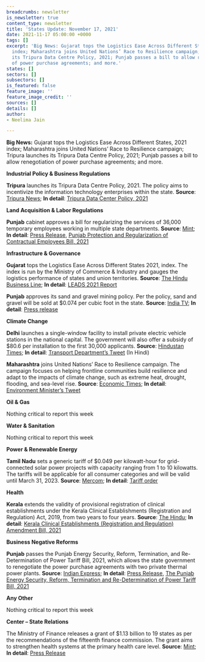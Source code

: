 ```yaml
---
breadcrumbs: newsletter
is_newsletter: true
content_type: newsletter
title: 'States Update: November 17, 2021'
date: 2021-11-17 05:00:00 +0000
tags: []
excerpt: 'Big News: Gujarat tops the Logistics Ease Across Different States, 2021
  index; Maharashtra joins United Nations’ Race to Resilience campaign; Tripura launches
  its Tripura Data Centre Policy, 2021; Punjab passes a bill to allow renegotiation
  of power purchase agreements; and more.'
states: []
sectors: []
subsectors: []
is_featured: false
feature_image: ''
feature_image_credit: ''
sources: []
details: []
author:
- Neelima Jain

---
```

**Big News:** Gujarat tops the Logistics Ease Across Different States, 2021 index; Maharashtra joins United Nations’ Race to Resilience campaign; Tripura launches its Tripura Data Centre Policy, 2021; Punjab passes a bill to allow renegotiation of power purchase agreements; and more.

**Industrial Policy & Business Regulations**

**Tripura** launches its Tripura Data Centre Policy, 2021. The policy aims to incentivize the information technology enterprises within the state. **Source**: [Tripura News](https://tripuranewslive.com/2021/11/13/tripura-data-centre-policy-2021-launched-to-encourage-it-and-ites-in-the-state/); **In detail**: [Tripura Data Center Policy, 2021](https://ica.tripura.gov.in/sites/default/files/6319_21.pdf)

**Land Acquisition & Labor Regulations**

**Punjab** cabinet approves a bill for regularizing the services of 36,000 temporary employees working in multiple state departments. **Source**: [Mint](https://www.livemint.com/news/india/punjab-cabinet-approves-bill-for-regularisation-of-services-of-36-000-employees-11636477115343.html); **In detail**: [Press Release](http://diprpunjab.gov.in/?q=content/punjab-cabinet-okays-punjab-protection-and-regularization-contractual-employees-bill-2021), [Punjab Protection and Regularization of Contractual Employees Bill, 2021](http://www.punjabassembly.nic.in/images/docs/BillNo.%2038-PLA-2021.PDF.pdf)

**Infrastructure & Governance**

**Gujarat** tops the Logistics Ease Across Different States 2021, index. The index is run by the Ministry of Commerce & Industry and gauges the logistics performance of states and union territories. **Source**: [The Hindu Business Line](https://www.thehindubusinessline.com/economy/gujarat-once-again-tops-logistics-efficiency-index-of-states/article37381396.ece); **In detail**: [LEADS 2021 Report](https://commerce.gov.in/wp-content/uploads/2021/11/LEADS-2021-Report_Final.pdf)

**Punjab** approves its sand and gravel mining policy. Per the policy, sand and gravel will be sold at $0.074 per cubic foot in the state. **Source**: [India TV](https://www.indiatvnews.com/news/india/punjab-government-approves-state-sand-gravel-mining-policy-2021-latest-national-news-updates-744399); **In detail**: [Press release](http://diprpunjab.gov.in/?q=content/punjab-cabinet-okays-punjab-state-sand-and-gravel-mining-policy-2021)

**Climate Change**

**Delhi** launches a single-window facility to install private electric vehicle stations in the national capital. The government will also offer a subsidy of $80.6 per installation to the first 30,000 applicants. **Source**: [Hindustan Times](https://www.hindustantimes.com/cities/delhi-news/delhi-govt-launches-single-window-clearance-subsidy-for-two-wheeler-ev-charging-points-101636396741997.html); **In detail**: [Transport Department’s Tweet](https://twitter.com/TransportDelhi/status/1457939208622858244?s=20\\) (In Hindi)

**Maharashtra** joins United Nations’ Race to Resilience campaign. The campaign focuses on helping frontline communities build resilience and adapt to the impacts of climate change, such as extreme heat, drought, flooding, and sea-level rise. **Source**: [Economic Times](https://energy.economictimes.indiatimes.com/news/renewable/maharashtra-joins-un-race-to-resilience-campaign-at-cop26/87616959); **In detail**: [Environment Minister’s Tweet](https://twitter.com/AUThackeray/status/1457818534361321473?s=20)

**Oil & Gas**

Nothing critical to report this week

**Water & Sanitation**

Nothing critical to report this week

**Power & Renewable Energy**

**Tamil Nadu** sets a generic tariff of $0.049 per kilowatt-hour for grid-connected solar power projects with capacity ranging from 1 to 10 kilowatts. The tariffs will be applicable for all consumer categories and will be valid until March 31, 2023. **Source**: [Mercom](https://mercomindia.com/tamil-nadu-sets-generic-tariff-%E2%82%B93-61-kwh-for-rooftop-solar-10-kw/); **In detail**: [Tariff order](http://www.tnerc.gov.in/Orders/files/TO-Order%20No%20251020211341.pdf)

**Health**

**Kerala** extends the validity of provisional registration of clinical establishments under the Kerala Clinical Establishments (Registration and Regulation) Act, 2019, from two years to four years. **Source**: [The Hindu](https://www.thehindu.com/news/national/kerala/assembly-passes-two-health-bills/article37408289.ece); **In detail**: [Kerala Clinical Establishments (Registration and Regulation) Amendment Bill, 2021](http://www.niyamasabha.org/codes/15kla/bills/Bill%20No.%2040%20pub%20eng.pdf)

**Business Negative Reforms**

**Punjab** passes the Punjab Energy Security, Reform, Termination, and Re-Determination of Power Tariff Bill, 2021, which allows the state government to renegotiate the power purchase agreements with two private thermal power plants. **Source**: [Indian Express](https://indianexpress.com/article/cities/chandigarh/punjab-house-passes-vidhan-sabha-7619226/); **In detail**: [Press Release](http://diprpunjab.gov.in/?q=content/fifteen-bills-passed-during-16th-special-session-15th-vidhan-sabha), [The Punjab Energy Security, Reform, Termination and Re-Determination of Power Tariff Bill, 2021](http://cms.neva.gov.in/FileStructure_PB/Notices/40ca6323-8bcb-4d86-ac94-4d809aa62f6b.pdf)

**Any Other**

Nothing critical to report this week

**Center – State Relations**

The Ministry of Finance releases a grant of $1.13 billion to 19 states as per the recommendations of the fifteenth finance commission. The grant aims to strengthen health systems at the primary health care level. **Source**: [Mint](https://www.livemint.com/news/india/centre-releases-grant-of-rs-8-453-92-cr-to-19-states-to-enhance-health-systems-11636783570086.html); **In detail**: [Press Release](https://pib.gov.in/PressReleseDetailm.aspx?PRID=1771352)
